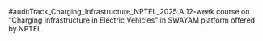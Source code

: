 #auditTrack_Charging_Infrastructure_NPTEL_2025
A 12-week course on "Charging Infrastructure in Electric Vehicles" in SWAYAM platform offered by NPTEL. 
